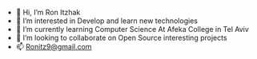 - 👋 Hi, I’m Ron Itzhak
- 👀 I’m interested in Develop and learn new technologies
- 🌱 I’m currently learning Computer Science At Afeka College in Tel Aviv
- 💞️ I’m looking to collaborate on Open Source interesting projects 
- 📫 Ronitz9@gmail.com

<!---
Ron-Itzhak/Ron-Itzhak is a ✨ special ✨ repository because its `README.md` (this file) appears on your GitHub profile.
You can click the Preview link to take a look at your changes.
--->
